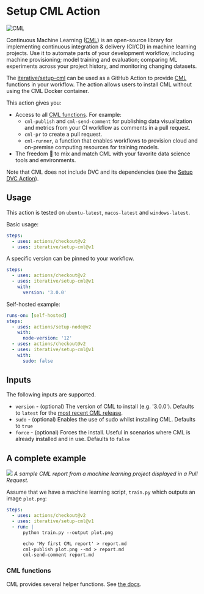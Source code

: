 # Setup CML Action

![CML](https://user-images.githubusercontent.com/414967/90448663-1ce39c00-e0e6-11ea-8083-710825d2e94e.png)

Continuous Machine Learning ([CML](https://cml.dev)) is an open-source library
for implementing continuous integration & delivery (CI/CD) in machine learning
projects. Use it to automate parts of your development workflow, including
machine provisioning; model training and evaluation; comparing ML experiments
across your project history, and monitoring changing datasets.

The [iterative/setup-cml](https://github.com/iterative/setup-cml) can be used as
a GitHub Action to provide [CML](https://cml.dev) functions in your workflow.
The action allows users to install CML without using the CML Docker container.

This action gives you:

- Access to all [CML functions](https://github.com/iterative/cml#cml-functions).
  For example:
  - `cml-publish` and `cml-send-comment` for publishing data visualization and
    metrics from your CI workflow as comments in a pull request.
  - `cml-pr` to create a pull request.
  - `cml-runner`, a function that enables workflows to provision cloud and
    on-premise computing resources for training models.
- The freedom 🦅 to mix and match CML with your favorite data science tools and
  environments.

Note that CML does not include DVC and its dependencies (see the
[Setup DVC Action](https://github.com/iterative/setup-dvc)).

## Usage

This action is tested on `ubuntu-latest`, `macos-latest` and `windows-latest`.

Basic usage:

```yaml
steps:
  - uses: actions/checkout@v2
  - uses: iterative/setup-cml@v1
```

A specific version can be pinned to your workflow.

```yaml
steps:
  - uses: actions/checkout@v2
  - uses: iterative/setup-cml@v1
    with:
      version: '3.0.0'
```

Self-hosted example:

```yaml
runs-on: [self-hosted]
steps:
  - uses: actions/setup-node@v2
    with:
      node-version: '12'
  - uses: actions/checkout@v2
  - uses: iterative/setup-cml@v1
    with:
      sudo: false
```

## Inputs

The following inputs are supported.

- `version` - (optional) The version of CML to install (e.g. '3.0.0'). Defaults
  to `latest` for the
  [most recent CML release](https://github.com/iterative/cml/releases).
- `sudo` - (optional) Enables the use of sudo whilst installing CML. Defaults to
  `true`
- `force` - (optional) Forces the install. Useful in scenarios where CML is
  already installed and in use. Defaults to `false`

## A complete example

![](https://static.iterative.ai/img/cml/first_report.png) _A sample CML report
from a machine learning project displayed in a Pull Request._

Assume that we have a machine learning script, `train.py` which outputs an image
`plot.png`:

```yaml
steps:
  - uses: actions/checkout@v2
  - uses: iterative/setup-cml@v1
  - run: |
      python train.py --output plot.png

      echo 'My first CML report' > report.md
      cml-publish plot.png --md > report.md
      cml-send-comment report.md
```

### CML functions

CML provides several helper functions. See
[the docs](https://github.com/iterative/cml#cml-functions).


